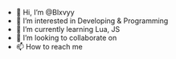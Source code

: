 - 👋 Hi, I’m @Blxvyy
- 👀 I’m interested in Developing & Programming
- 🌱 I’m currently learning Lua, JS
- 💞️ I’m looking to collaborate on 
- 📫 How to reach me 

<!---
Blxvyy/Blxvyy is a ✨ special ✨ repository because its `README.md` (this file) appears on your GitHub profile.
You can click the Preview link to take a look at your changes.
--->
